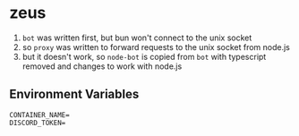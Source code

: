 # zeus

1. `bot` was written first, but bun won't connect to the unix socket
2. so `proxy` was written to forward requests to the unix socket from node.js
3. but it doesn't work, so `node-bot` is copied from `bot` with typescript removed and changes to work with node.js

## Environment Variables

```
CONTAINER_NAME=
DISCORD_TOKEN=
```